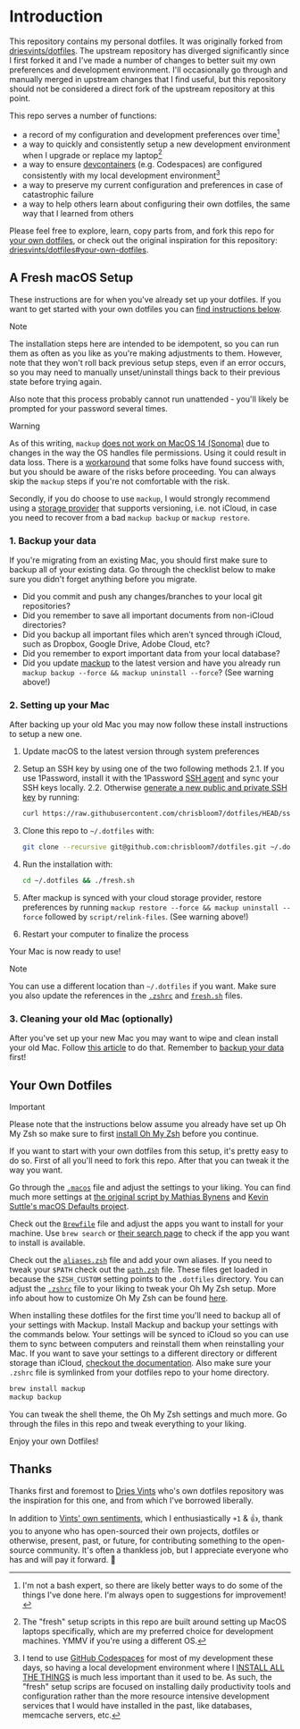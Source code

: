 # Introduction

This repository contains my personal dotfiles. It was originally forked from [driesvints/dotfiles](https://github.com/driesvints/dotfiles). The upstream repository has diverged significantly since I first forked it and I've made a number of changes to better suit my own preferences and development environment. I'll occasionally go through and manually merged in upstream changes that I find useful, but this repository should not be considered a direct fork of the upstream repository at this point.

This repo serves a number of functions:

- a record of my configuration and development preferences over time[^bash-abilities]
- a way to quickly and consistently setup a new development environment when I upgrade or replace my laptop[^macos]
- a way to ensure [devcontainers](https://containers.dev/) (e.g. Codespaces) are configured consistently with my local development environment[^codespaces]
- a way to preserve my current configuration and preferences in case of catastrophic failure
- a way to help others learn about configuring their own dotfiles, the same way that I learned from others

Please feel free to explore, learn, copy parts from, and fork this repo for [your own dotfiles](#your-own-dotfiles), or check out the original inspiration for this repository: [driesvints/dotfiles#your-own-dotfiles](https://github.com/driesvints/dotfiles?tab=readme-ov-file#your-own-dotfiles).

## A Fresh macOS Setup

These instructions are for when you've already set up your dotfiles. If you want to get started with your own dotfiles you can [find instructions below](#your-own-dotfiles).

> [!NOTE]
> The installation steps here are intended to be idempotent, so you can run them as often as you like as you're making adjustments to them. However, note that they won't roll back previous setup steps, even if an error occurs, so you may need to manually unset/uninstall things back to their previous state before trying again.
>
> Also note that this process probably cannot run unattended - you'll likely be prompted for your password several times.

> [!WARNING]
> As of this writing, `mackup` [does not work on MacOS 14
> (Sonoma)][mackup-sonoma] due to changes in the way the OS handles file
> permissions. Using it could result in data loss. There is a
> [workaround][workaround] that some folks have found success with, but you
> should be aware of the risks before proceeding. You can always skip the
> `mackup` steps if you're not comfortable with the risk.
>
> Secondly, if you do choose to use `mackup`, I would strongly recommend using a
> [storage provider][storages] that supports versioning, i.e. not iCloud, in
> case you need to recover from a bad `mackup backup` or `mackup restore`.

### 1. Backup your data

If you're migrating from an existing Mac, you should first make sure to backup all of your existing data. Go through the checklist below to make sure you didn't forget anything before you migrate.

- Did you commit and push any changes/branches to your local git repositories?
- Did you remember to save all important documents from non-iCloud directories?
- Did you backup all important files which aren't synced through iCloud, such as Dropbox, Google Drive, Adobe Cloud, etc?
- Did you remember to export important data from your local database?
- Did you update [mackup](https://github.com/lra/mackup) to the latest version and have you already run `mackup backup --force && mackup uninstall --force`? (See warning above!)

### 2. Setting up your Mac

After backing up your old Mac you may now follow these install instructions to setup a new one.

1. Update macOS to the latest version through system preferences
2. Setup an SSH key by using one of the two following methods
   2.1. If you use 1Password, install it with the 1Password [SSH agent](https://developer.1password.com/docs/ssh/get-started/#step-3-turn-on-the-1password-ssh-agent) and sync your SSH keys locally.
   2.2. Otherwise [generate a new public and private SSH key](https://docs.github.com/en/github/authenticating-to-github/generating-a-new-ssh-key-and-adding-it-to-the-ssh-agent) by running:

   ```zsh
   curl https://raw.githubusercontent.com/chrisbloom7/dotfiles/HEAD/ssh.sh | sh -s "<your-email-address>"
   ```

3. Clone this repo to `~/.dotfiles` with:

    ```zsh
    git clone --recursive git@github.com:chrisbloom7/dotfiles.git ~/.dotfiles
    ```

4. Run the installation with:

    ```zsh
    cd ~/.dotfiles && ./fresh.sh
    ```

5. After mackup is synced with your cloud storage provider, restore preferences by running `mackup restore --force && mackup uninstall --force` followed by `script/relink-files`. (See warning above!)
6. Restart your computer to finalize the process

Your Mac is now ready to use!

> [!NOTE]
> You can use a different location than `~/.dotfiles` if you want. Make sure you also update the references in the [`.zshrc`](./.zshrc) and [`fresh.sh`](./fresh.sh) files.

### 3. Cleaning your old Mac (optionally)

After you've set up your new Mac you may want to wipe and clean install your old Mac. Follow [this article](https://support.apple.com/guide/mac-help/erase-and-reinstall-macos-mh27903/mac) to do that. Remember to [backup your data](#backup-your-data) first!

## Your Own Dotfiles

> [!IMPORTANT]
> Please note that the instructions below assume you already have set up Oh My Zsh so make sure to first [install Oh My Zsh](https://github.com/robbyrussell/oh-my-zsh#getting-started) before you continue.

If you want to start with your own dotfiles from this setup, it's pretty easy to do so. First of all you'll need to fork this repo. After that you can tweak it the way you want.

Go through the [`.macos`](./.macos) file and adjust the settings to your liking. You can find much more settings at [the original script by Mathias Bynens](https://github.com/mathiasbynens/dotfiles/blob/master/.macos) and [Kevin Suttle's macOS Defaults project](https://github.com/kevinSuttle/MacOS-Defaults).

Check out the [`Brewfile`](./Brewfile) file and adjust the apps you want to install for your machine. Use `brew search` or [their search page](https://formulae.brew.sh/cask/) to check if the app you want to install is available.

Check out the [`aliases.zsh`](./aliases.zsh) file and add your own aliases. If you need to tweak your `$PATH` check out the [`path.zsh`](./path.zsh) file. These files get loaded in because the `$ZSH_CUSTOM` setting points to the `.dotfiles` directory. You can adjust the [`.zshrc`](./.zshrc) file to your liking to tweak your Oh My Zsh setup. More info about how to customize Oh My Zsh can be found [here](https://github.com/robbyrussell/oh-my-zsh/wiki/Customization).

When installing these dotfiles for the first time you'll need to backup all of your settings with Mackup. Install Mackup and backup your settings with the commands below. Your settings will be synced to iCloud so you can use them to sync between computers and reinstall them when reinstalling your Mac. If you want to save your settings to a different directory or different storage than iCloud, [checkout the documentation](https://github.com/lra/mackup/blob/master/doc/README.md#storage). Also make sure your `.zshrc` file is symlinked from your dotfiles repo to your home directory.

```zsh
brew install mackup
mackup backup
```

You can tweak the shell theme, the Oh My Zsh settings and much more. Go through the files in this repo and tweak everything to your liking.

Enjoy your own Dotfiles!

## Thanks

Thanks first and foremost to [Dries Vints](https://github.com/driesvints) who's own dotfiles repository was the inspiration for this one, and from which I've borrowed liberally.

In addition to [Vints' own sentiments](https://github.com/driesvints/dotfiles?tab=readme-ov-file#thanks-to), which I enthusiastically `+1` & 👍, thank you to anyone who has open-sourced their own projects, dotfiles or otherwise, present, past, or future, for contributing something to the open-source community. It's often a thankless job, but I appreciate everyone who has and will pay it forward. 🙏

[^bash-abilities]: I'm not a bash expert, so there are likely better ways to do some of the things I've done here. I'm always open to suggestions for improvement!
[^macos]: The "fresh" setup scripts in this repo are built around setting up MacOS laptops specifically, which are my preferred choice for development machines. YMMV if you're using a different OS.
[^codespaces]: I tend to use [GitHub Codespaces](https://github.com/features/codespaces) for most of my development these days, so having a local development environment where I [INSTALL ALL THE THINGS](https://web.archive.org/web/20240807175656if_/https://www.simplybusiness.co.uk/wp-content/uploads/sites/3/2024/05/things.webp) is much less important than it used to be. As such, the "fresh" setup scrips are focused on installing daily productivity tools and configuration rather than the more resource intensive development services that I would have installed in the past, like databases, memcache servers, etc.

[mackup-sonoma]: https://github.com/lra/mackup/issues/1924
[workaround]: https://github.com/lra/mackup/issues/1924#issuecomment-1756330534
[storages]: https://github.com/lra/mackup?tab=readme-ov-file#supported-storages
